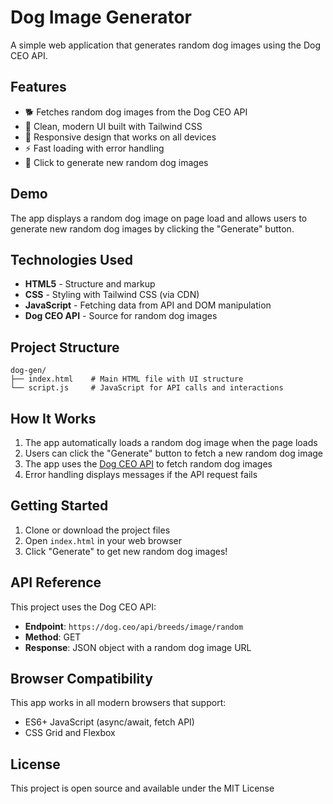 # Dog Image Generator

A simple web application that generates random dog images using the Dog CEO API.

## Features

- 🐕 Fetches random dog images from the Dog CEO API
- 🎨 Clean, modern UI built with Tailwind CSS
- 📱 Responsive design that works on all devices
- ⚡ Fast loading with error handling
- 🔄 Click to generate new random dog images

## Demo

The app displays a random dog image on page load and allows users to generate new random dog images by clicking the "Generate" button.

## Technologies Used

- **HTML5** - Structure and markup
- **CSS** - Styling with Tailwind CSS (via CDN)
- **JavaScript** - Fetching data from API and DOM manipulation
- **Dog CEO API** - Source for random dog images

## Project Structure

```
dog-gen/
├── index.html    # Main HTML file with UI structure
└── script.js     # JavaScript for API calls and interactions
```

## How It Works

1. The app automatically loads a random dog image when the page loads
2. Users can click the "Generate" button to fetch a new random dog image
3. The app uses the [Dog CEO API](https://dog.ceo/dog-api/) to fetch random dog images
4. Error handling displays messages if the API request fails

## Getting Started

1. Clone or download the project files
2. Open `index.html` in your web browser
3. Click "Generate" to get new random dog images!

## API Reference

This project uses the Dog CEO API:
- **Endpoint**: `https://dog.ceo/api/breeds/image/random`
- **Method**: GET
- **Response**: JSON object with a random dog image URL

## Browser Compatibility

This app works in all modern browsers that support:
- ES6+ JavaScript (async/await, fetch API)
- CSS Grid and Flexbox

## License

This project is open source and available under the MIT License
        
